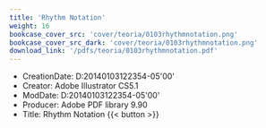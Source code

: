 ```yaml
---
title: 'Rhythm Notation'
weight: 16
bookcase_cover_src: 'cover/teoria/0103rhythmnotation.png'
bookcase_cover_src_dark: 'cover/teoria/0103rhythmnotation.png'
download_link: '/pdfs/teoria/0103rhythmnotation.pdf'
---
```


- CreationDate: D:20140103122354-05'00'
- Creator: Adobe Illustrator CS5.1
- ModDate: D:20140103122354-05'00'
- Producer: Adobe PDF library 9.90
- Title: Rhythm Notation
{{< button >}}
